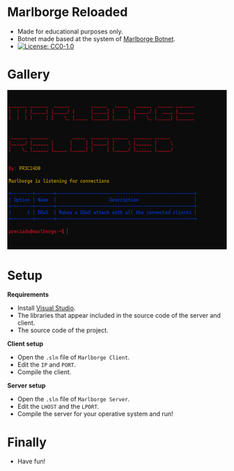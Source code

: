 # Marlborge Reloaded
- Made for educational purposes only.
- Botnet made based at the system of <a href="http://github.com/PR3C14D0/Marlborge">Marlborge Botnet</a>.
- [![License: CC0-1.0](https://licensebuttons.net/l/zero/1.0/80x15.png)](http://creativecommons.org/publicdomain/zero/1.0/)

# Gallery
<img src="./img/marlborge-reloaded-screenshot.png" width="579.5px" height="366.5px" />

# Setup
**Requirements**
- Install <a href="https://visualstudio.microsoft.com/">Visual Studio</a>.
- The libraries that appear included in the source code of the server and client.
- The source code of the project.

**Client setup**
- Open the `.sln` file of `Marlborge Client`.
- Edit the `IP` and `PORT`.
- Compile the client.

**Server setup**
- Open the `.sln` file of `Marlborge Server`.
- Edit the `LHOST` and the `LPORT`.
- Compile the server for your operative system and run!

# Finally
- Have fun!
